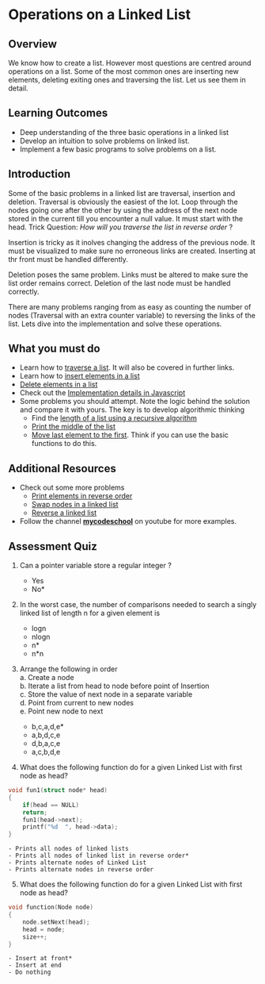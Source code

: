 # Operations on a Linked List

## Overview
We know how to create a list. However most questions are centred around operations on a list. Some of the most common ones are inserting new elements, deleting exiting ones and traversing the list. Let us see them in detail.
## Learning Outcomes
- Deep understanding of the three basic operations in a linked list
- Develop an intuition to solve problems on linked list.
- Implement a few basic programs to solve problems on a list.

## Introduction
Some of the basic problems in a linked list are traversal, insertion and deletion. Traversal is obviously the easiest of the lot. Loop through the nodes going one after the other by using the address of the next node stored in the current till you encounter a null value. It must start with the head. Trick Question: *How will you traverse the list in reverse order* ?

Insertion is tricky as it inolves changing the address of the previous node. It must be visualized to make sure no erroneous links are created. Inserting at thr front must be handled differently.

Deletion poses the same problem. Links must be altered to make sure the list order remains correct. Deletion of the last node must be handled correctly.

There are many problems ranging from as easy as counting the number of nodes (Traversal with an extra counter variable) to reversing the links of the list. Lets dive into the implementation and solve these operations.

## What you must do
- Learn how to [traverse a list](https://www.javatpoint.com/traversing-in-singly-linked-list). It will also be covered in further links.
- Learn how to [insert elements in a list](https://www.youtube.com/watch?v=IbvsNF22Ud0&list=PL2_aWCzGMAwI3W_JlcBbtYTwiQSsOTa6P&index=7)
- [Delete elements in a list](https://www.youtube.com/watch?v=Y0n86K43GO4&list=PL2_aWCzGMAwI3W_JlcBbtYTwiQSsOTa6P&index=8)
- Check out the [Implementation details in Javascript](https://www.cs.cmu.edu/~adamchik/15-121/lectures/Linked%20Lists/linked%20lists.html)
- Some problems you should attempt. Note the logic behind the solution and compare it with yours. The key is to develop algorithmic thinking
  - Find the [length of a list using a recursive algorithm](https://www.geeksforgeeks.org/find-length-of-a-linked-list-iterative-and-recursive/)
  - [Print the middle of the list](https://www.geeksforgeeks.org/write-a-c-function-to-print-the-middle-of-the-linked-list/)
  - [Move last element to the first](https://www.geeksforgeeks.org/move-last-element-to-front-of-a-given-linked-list/). Think if you can use the basic functions to do this.

## Additional Resources
- Check out some more problems
  - [Print elements in reverse order](https://www.youtube.com/watch?v=K7J3nCeRC80&list=PL2_aWCzGMAwI3W_JlcBbtYTwiQSsOTa6P&index=10)
  - [Swap nodes in a linked list](https://www.geeksforgeeks.org/swap-nodes-in-a-linked-list-without-swapping-data/)
  - [Reverse a linked list](https://www.geeksforgeeks.org/reverse-a-linked-list/)
- Follow the channel [**mycodeschool**](https://www.youtube.com/watch?v=92S4zgXN17o&list=PL2_aWCzGMAwI3W_JlcBbtYTwiQSsOTa6P) on youtube for more examples.

## Assessment Quiz
1. Can a pointer variable store a regular integer ?
    - Yes
    - No*

2. In the worst case, the number of comparisons needed to search a singly linked list of length n for a given element is
   - logn
   - nlogn
   - n*
   - n*n

3. Arrange the following in order<br>
   a. Create a node<br>
   b. Iterate a list from head to node before point of Insertion<br>
   c. Store the value of next node in a separate variable<br>
   d. Point from current to new nodes<br>
   e. Point new node to next<br>

   - b,c,a,d,e*
   - a,b,d,c,e
   - d,b,a,c,e
   - a,c,b,d,e

4. What does the following function do for a given Linked List with first node as head?<br>
```C++
void fun1(struct node* head)
{
    if(head == NULL)
    return;
    fun1(head->next);
    printf("%d  ", head->data);
}
```
    - Prints all nodes of linked lists
    - Prints all nodes of linked list in reverse order*
    - Prints alternate nodes of Linked List
    - Prints alternate nodes in reverse order

5. What does the following function do for a given Linked List with first node as head?<br>
```C++
void function(Node node)
{
	node.setNext(head);
	head = node;
	size++;
}
```
    - Insert at front*
    - Insert at end
    - Do nothing
